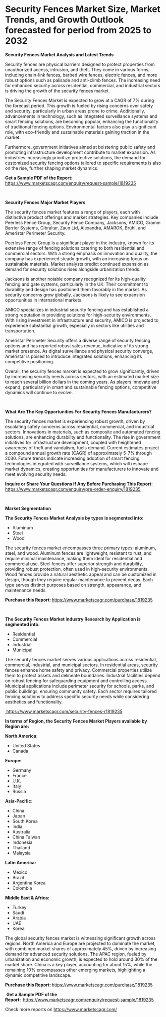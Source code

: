 <p><h1>Security Fences Market Size, Market Trends, and Growth Outlook forecasted for period from 2025 to 2032</h1></p><p><strong>Security Fences Market Analysis and Latest Trends</strong></p>
<p><p>Security fences are physical barriers designed to protect properties from unauthorized access, intrusion, and theft. They come in various forms, including chain-link fences, barbed wire fences, electric fences, and more robust options such as palisade and anti-climb fences. The increasing need for enhanced security across residential, commercial, and industrial sectors is driving the growth of the security fences market.</p><p>The Security Fences Market is expected to grow at a CAGR of 7% during the forecast period. This growth is fueled by rising concerns over safety and security, particularly in urban areas prone to crime. Additionally, advancements in technology, such as integrated surveillance systems and smart fencing solutions, are becoming popular, enhancing the functionality of traditional fencing options. Environmental factors also play a significant role, with eco-friendly and sustainable materials gaining traction in the market. </p><p>Furthermore, government initiatives aimed at bolstering public safety and promoting infrastructure development contribute to market expansion. As industries increasingly prioritize protective solutions, the demand for customized security fencing options tailored to specific requirements is also on the rise, further shaping market dynamics.</p></p>
<p><strong>Get a Sample PDF of the Report:&nbsp;</strong> <a href="https://www.marketscagr.com/enquiry/request-sample/1819235?utm_campaign=3115&utm_medium=2&utm_source=Github&utm_content=ia&utm_term=09042025&utm_id=security-fences">https://www.marketscagr.com/enquiry/request-sample/1819235</a></p>
<p>&nbsp;</p>
<p><strong>Security Fences Major Market Players</strong></p>
<p><p>The security fences market features a range of players, each with distinctive product offerings and market strategies. Key companies include Peerless Fence Group, Security Fence Company, Jacksons, AMICO, Gramm Barrier Systems, Gibraltar, Zaun Ltd, Alexandra, AMAROK, Brühl, and Ameristar Perimeter Security.</p><p>Peerless Fence Group is a significant player in the industry, known for its extensive range of fencing solutions catering to both residential and commercial sectors. With a strong emphasis on innovation and quality, the company has experienced steady growth, with an increasing focus on sustainable materials. Market analysts predict continued expansion as demand for security solutions rises alongside urbanization trends.</p><p>Jacksons is another notable company recognized for its high-quality fencing and gate systems, particularly in the UK. Their commitment to durability and design has positioned them favorably in the market. As security concerns grow globally, Jacksons is likely to see expansion opportunities in international markets.</p><p>AMICO specializes in industrial security fencing and has established a strong reputation in providing solutions for high-security environments. With rising investment in infrastructure and security, AMICO is projected to experience substantial growth, especially in sectors like utilities and transportation.</p><p>Ameristar Perimeter Security offers a diverse range of security fencing options and has reported robust sales revenue, indicative of its strong market presence. As digital surveillance and physical security converge, Ameristar is poised to introduce integrated solutions, enhancing its competitive positioning.</p><p>Overall, the security fences market is expected to grow significantly, driven by increasing security needs across sectors, with an estimated market size to reach several billion dollars in the coming years. As players innovate and expand, particularly in smart and sustainable fencing options, competitive dynamics will continue to evolve.</p></p>
<p>&nbsp;</p>
<p><strong>What Are The Key Opportunities For Security Fences Manufacturers?</strong></p>
<p><p>The security fences market is experiencing robust growth, driven by escalating safety concerns across residential, commercial, and industrial sectors. Innovations in materials, such as composite and automated fencing solutions, are enhancing durability and functionality. The rise in government initiatives for infrastructure development, coupled with heightened awareness of theft and vandalism, fuels demand. Current estimates project a compound annual growth rate (CAGR) of approximately 5-7% through 2030. Future trends indicate increasing adoption of smart fencing technologies integrated with surveillance systems, which will reshape market dynamics, creating opportunities for manufacturers to innovate and meet evolving security needs.</p></p>
<p><strong>Inquire or Share Your Questions If Any Before Purchasing This Report:</strong> <a href="https://www.marketscagr.com/enquiry/pre-order-enquiry/1819235?utm_campaign=3115&utm_medium=2&utm_source=Github&utm_content=ia&utm_term=09042025&utm_id=security-fences">https://www.marketscagr.com/enquiry/pre-order-enquiry/1819235</a></p>
<p>&nbsp;</p>
<p><strong>Market Segmentation</strong></p>
<p><strong>The Security Fences Market Analysis by types is segmented into:</strong></p>
<p><ul><li>Aluminum</li><li>Steel</li><li>Wood</li></ul></p>
<p><p>The security fences market encompasses three primary types: aluminum, steel, and wood. Aluminum fences are lightweight, resistant to rust, and require minimal maintenance, making them ideal for residential and commercial use. Steel fences offer superior strength and durability, providing robust protection, often used in high-security environments. Wood fences provide a natural aesthetic appeal and can be customized in design, though they require regular maintenance to prevent decay. Each type serves distinct purposes based on strength, appearance, and maintenance needs.</p></p>
<p><strong>Purchase this Report:&nbsp;</strong><a href="https://www.marketscagr.com/purchase/1819235?utm_campaign=3115&utm_medium=2&utm_source=Github&utm_content=ia&utm_term=09042025&utm_id=security-fences">https://www.marketscagr.com/purchase/1819235</a></p>
<p>&nbsp;</p>
<p><strong>The Security Fences Market Industry Research by Application is segmented into:</strong></p>
<p><ul><li>Residential</li><li>Commercial</li><li>Industrial</li><li>Municipal</li></ul></p>
<p><p>The security fences market serves various applications across residential, commercial, industrial, and municipal sectors. In residential areas, security fences enhance home safety and privacy. Commercial properties utilize them to protect assets and delineate boundaries. Industrial facilities depend on robust fencing for safeguarding equipment and controlling access. Municipal applications include perimeter security for schools, parks, and public buildings, ensuring community safety. Each sector requires tailored fencing solutions to address specific security needs while considering aesthetics and functionality.</p></p>
<p><a href="https://www.marketscagr.com/security-fences-r1819235?utm_campaign=3115&utm_medium=2&utm_source=Github&utm_content=ia&utm_term=09042025&utm_id=security-fences">&nbsp;https://www.marketscagr.com/security-fences-r1819235</a></p>
<p><strong>In terms of Region, the Security Fences Market Players available by Region are:</strong></p>
<p>
    <p> <strong> North America: </strong>
        <ul>
            <li>United States</li>
            <li>Canada</li>
        </ul>
        </p> 
    <p> <strong> Europe: </strong>
        <ul>
            <li>Germany</li>
            <li>France</li>
            <li>U.K.</li>
            <li>Italy</li>
            <li>Russia</li>
        </ul>
        </p> 
    <p> <strong> Asia-Pacific: </strong>
        <ul>
            <li>China</li>
            <li>Japan</li>
            <li>South Korea</li>
            <li>India</li>
            <li>Australia</li>
            <li>China Taiwan</li>
            <li>Indonesia</li>
            <li>Thailand</li>
            <li>Malaysia</li>
        </ul>
        </p> 
    <p> <strong> Latin America: </strong>
        <ul>
            <li>Mexico</li>
            <li>Brazil</li>
            <li>Argentina Korea</li>
            <li>Colombia</li>
        </ul>
        </p> 
    <p> <strong> Middle East & Africa: </strong>
        <ul>
            <li>Turkey</li>
            <li>Saudi</li>
            <li>Arabia</li>
            <li>UAE</li>
            <li>Korea</li>
        </ul>
    </p>
    </p>
<p><p>The global security fences market is witnessing significant growth across regions. North America and Europe are projected to dominate the market, with combined market shares of approximately 45%, driven by increasing demand for advanced security solutions. The APAC region, fueled by urbanization and economic growth, is expected to hold around 30% of the market share. China is a key player, accounting for about 15%, while the remaining 10% encompasses other emerging markets, highlighting a dynamic competitive landscape.</p></p>
<p><strong>Purchase this Report: </strong><a href="https://www.marketscagr.com/purchase/1819235?utm_campaign=3115&utm_medium=2&utm_source=Github&utm_content=ia&utm_term=09042025&utm_id=security-fences">https://www.marketscagr.com/purchase/1819235</a></p>
<p>&nbsp;<strong>Get a Sample PDF of the Report:&nbsp;&nbsp;</strong><a href="https://www.marketscagr.com/enquiry/request-sample/1819235?utm_campaign=3115&utm_medium=2&utm_source=Github&utm_content=ia&utm_term=09042025&utm_id=security-fences">https://www.marketscagr.com/enquiry/request-sample/1819235</a></p>
<p><strong></strong></p>
<p>Check more reports on <a href="https://www.marketscagr.com/?utm_campaign=3115&utm_medium=2&utm_source=Github&utm_content=ia&utm_term=09042025&utm_id=security-fences">https://www.marketscagr.com/</a></p>